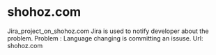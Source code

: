# shohoz.com
Jira_project_on_shohoz.com
Jira is used to notify developer about the problem.
Problem : Language changing is committing an issuse.
Url: shohoz.com
